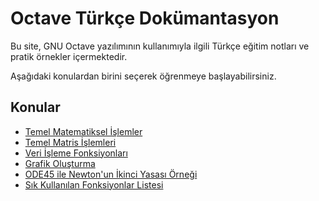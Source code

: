 # Octave Türkçe Dokümantasyon

Bu site, GNU Octave yazılımının kullanımıyla ilgili Türkçe eğitim notları ve pratik örnekler içermektedir.

Aşağıdaki konulardan birini seçerek öğrenmeye başlayabilirsiniz.

## Konular

- [Temel Matematiksel İşlemler](/Octave_temel_matematik.md/)
- [Temel Matris İşlemleri](/Octave_temel_matris.md/)
- [Veri İşleme Fonksiyonları](/Octave_veri_işleme.md/)
- [Grafik Oluşturma](/Octave_grafik_oluşturma.md/)
- [ODE45 ile Newton'un İkinci Yasası Örneği](/Octave_ODE45_Newton.md/)
- [Sık Kullanılan Fonksiyonlar Listesi](/Octave_fonksiyon_listesi.md/)